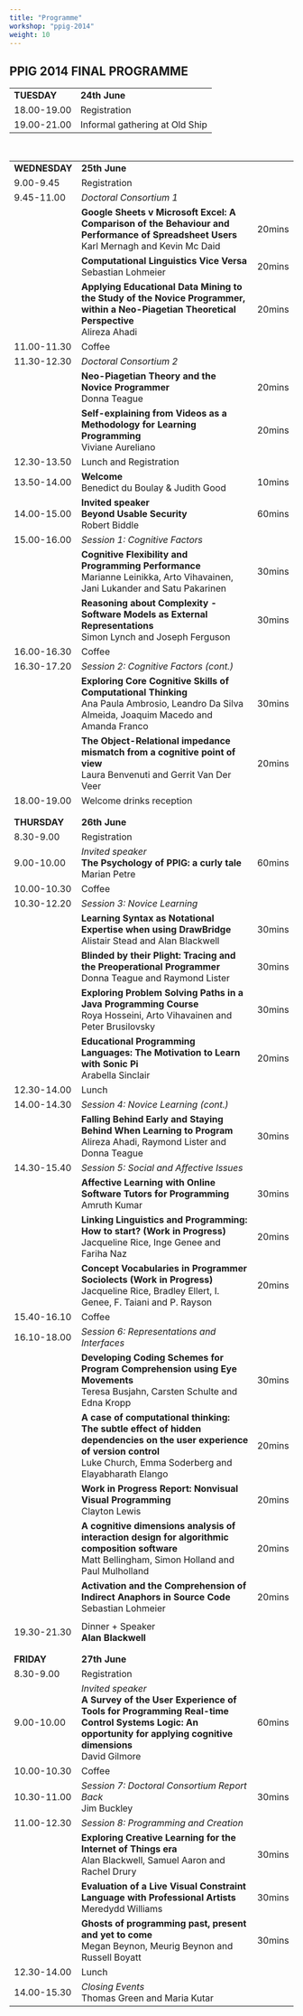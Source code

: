 ```yaml
---
title: "Programme"
workshop: "ppig-2014"
weight: 10
---
```


<style>
.workshop-content table th:first-of-type {
  min-width: 90px;
}
</style>

## PPIG 2014 FINAL PROGRAMME

|  |  |
| ----------- | ------------- |
| **TUESDAY** | **24th June**|
| 18.00-19.00 | Registration  |
| 19.00-21.00 | Informal gathering at Old Ship |

<br>

|  |  |  |
|-------------- |----------------------- |--- |
| **WEDNESDAY** | **25th June**          |  |
| 9.00-9.45     | Registration           |  |
| 9.45-11.00    | *Doctoral Consortium 1*  |  |
|               | **Google Sheets v Microsoft Excel: A Comparison of the Behaviour and Performance of Spreadsheet Users** <br> Karl Mernagh and Kevin Mc Daid | 20mins |
|               | **Computational Linguistics Vice Versa** <br> Sebastian Lohmeier | 20mins |
|               | **Applying Educational Data Mining to the Study of the Novice Programmer, within a Neo-Piagetian Theoretical Perspective** <br> Alireza Ahadi | 20mins |
| 11.00-11.30   | Coffee                 |  |
| 11.30-12.30   | *Doctoral Consortium 2*  |  |
|               | **Neo-Piagetian Theory and the Novice Programmer** <br> Donna Teague | 20mins |
|               | **Self-explaining from Videos as a Methodology for Learning Programming** <br> Viviane Aureliano | 20mins |
| 12.30-13.50   | Lunch and Registration |  |
| 13.50-14.00   | **Welcome** <br> Benedict du Boulay & Judith Good | 10mins |
| 14.00-15.00   | **Invited speaker** <br> **Beyond Usable Security** <br> Robert Biddle | 60mins |
| 15.00-16.00   | *Session 1: Cognitive Factors* |  |
|               | **Cognitive Flexibility and Programming Performance** <br> Marianne Leinikka, Arto Vihavainen, Jani Lukander and Satu Pakarinen | 30mins |
|               | **Reasoning about Complexity - Software Models as External Representations** <br> Simon Lynch and Joseph Ferguson | 30mins |
| 16.00-16.30   | Coffee                 |  |
| 16.30-17.20   | *Session 2: Cognitive Factors (cont.)* |  |
|               | **Exploring Core Cognitive Skills of Computational Thinking** <br> Ana Paula Ambrosio, Leandro Da Silva Almeida, Joaquim Macedo and Amanda Franco | 30mins |
|               | **The Object-Relational impedance mismatch from a cognitive point of view** <br> Laura Benvenuti and Gerrit Van Der Veer | 20mins |
| 18.00-19.00   | Welcome drinks reception |  |
|  |  |  |
|  |  |  |
| **THURSDAY** | **26th June**   |  |
| 8.30-9.00    | Registration    |  |
| 9.00-10.00   | *Invited speaker* <br> **The Psychology of PPIG: a curly tale** <br> Marian Petre | 60mins |
| 10.00-10.30  | Coffee          |  |
| 10.30-12.20  | *Session 3: Novice Learning* |  |
|              | **Learning Syntax as Notational Expertise when using DrawBridge** <br> Alistair Stead and Alan Blackwell | 30mins |
|              | **Blinded by their Plight: Tracing and the Preoperational Programmer** <br> Donna Teague and Raymond Lister | 30mins |
|              | **Exploring Problem Solving Paths in a Java Programming Course** <br> Roya Hosseini, Arto Vihavainen and Peter Brusilovsky | 30mins |
|              | **Educational Programming Languages: The Motivation to Learn with Sonic Pi** <br> Arabella Sinclair | 20mins |
| 12.30-14.00  | Lunch           |  |
| 14.00-14.30  | *Session 4: Novice Learning (cont.)* |  |
|              | **Falling Behind Early and Staying Behind When Learning to Program** <br> Alireza Ahadi, Raymond Lister and Donna Teague | 30mins |
| 14.30-15.40  | *Session 5: Social and Affective Issues* |  |
|              | **Affective Learning with Online Software Tutors for Programming** <br> Amruth Kumar | 30mins |
|              | **Linking Linguistics and Programming: How to start? (Work in Progress)** <br> Jacqueline Rice, Inge Genee and Fariha Naz | 20mins |
|              | **Concept Vocabularies in Programmer Sociolects (Work in Progress)** <br> Jacqueline Rice, Bradley Ellert, I. Genee, F. Taiani and P. Rayson | 20mins |
| 15.40-16.10  | Coffee          |  |
| 16.10-18.00  | *Session 6: Representations and Interfaces* |  |
|              | **Developing Coding Schemes for Program Comprehension using Eye Movements** <br> Teresa Busjahn, Carsten Schulte and Edna Kropp | 30mins |
|              | **A case of computational thinking: The subtle effect of hidden dependencies on the user experience of version control** <br> Luke Church, Emma Soderberg and Elayabharath Elango | 20mins |
|              | **Work in Progress Report: Nonvisual Visual Programming** <br> Clayton Lewis | 20mins |
|              | **A cognitive dimensions analysis of interaction design for algorithmic composition software** <br> Matt Bellingham, Simon Holland and Paul Mulholland | 20mins |
|              | **Activation and the Comprehension of Indirect Anaphors in Source Code** <br> Sebastian Lohmeier | 20mins |
|  |  |  |
| 19.30-21.30  | Dinner + Speaker <br> **Alan Blackwell** |  | 30mins |
|  |  |  |
|  |  |  |
| **FRIDAY**  | **27th June**   |  |
| 8.30-9.00   | Registration    |  |
| 9.00-10.00  | *Invited speaker* <br>  **A Survey of the User Experience of Tools for Programming Real-time Control Systems Logic: An opportunity for applying cognitive dimensions** <br> David Gilmore | 60mins |
| 10.00-10.30 | Coffee          |  |
| 10.30-11.00 | *Session 7: Doctoral Consortium Report Back* <br> Jim Buckley | 30mins |
| 11.00-12.30 | *Session 8: Programming and Creation* |  |
|             | **Exploring Creative Learning for the Internet of Things era** <br> Alan Blackwell, Samuel Aaron and Rachel Drury | 30mins |
|             | **Evaluation of a Live Visual Constraint Language with Professional Artists** <br> Meredydd Williams | 30mins |
|             | **Ghosts of programming past, present and yet to come** <br> Megan Beynon, Meurig Beynon and Russell Boyatt | 30mins |
| 12.30-14.00 | Lunch           |  |
| 14.00-15.30 | *Closing Events* <br> Thomas Green and Maria Kutar |  |
